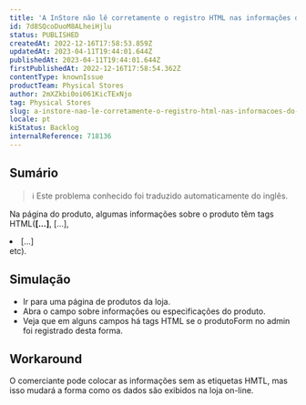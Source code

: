 ```yaml
---
title: 'A InStore não lê corretamente o registro HTML nas informações do produto.'
id: 7d8SQcoDuoM8ALheiHjlu
status: PUBLISHED
createdAt: 2022-12-16T17:58:53.859Z
updatedAt: 2023-04-11T19:44:01.644Z
publishedAt: 2023-04-11T19:44:01.644Z
firstPublishedAt: 2022-12-16T17:58:54.362Z
contentType: knownIssue
productTeam: Physical Stores
author: 2mXZkbi0oi061KicTExNjo
tag: Physical Stores
slug: a-instore-nao-le-corretamente-o-registro-html-nas-informacoes-do-produto
locale: pt
kiStatus: Backlog
internalReference: 718136
---
```


## Sumário

>ℹ️ Este problema conhecido foi traduzido automaticamente do inglês.


Na página do produto, algumas informações sobre o produto têm tags HTML(<b>[...]</b>, <font>[...]</font>, <li>[...]</li> etc).


##

## Simulação



- Ir para uma página de produtos da loja.
- Abra o campo sobre informações ou especificações do produto.
- Veja que em alguns campos há tags HTML se o produtoForm no admin foi registrado desta forma.


##

## Workaround


O comerciante pode colocar as informações sem as etiquetas HMTL, mas isso mudará a forma como os dados são exibidos na loja on-line.




